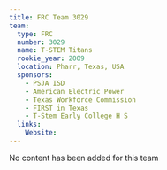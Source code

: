 ```yaml
---
title: FRC Team 3029
team:
  type: FRC
  number: 3029
  name: T-STEM Titans
  rookie_year: 2009
  location: Pharr, Texas, USA
  sponsors:
    - PSJA ISD
    - American Electric Power
    - Texas Workforce Commission
    - FIRST in Texas
    - T-Stem Early College H S
  links:
    Website: 
---
```

No content has been added for this team